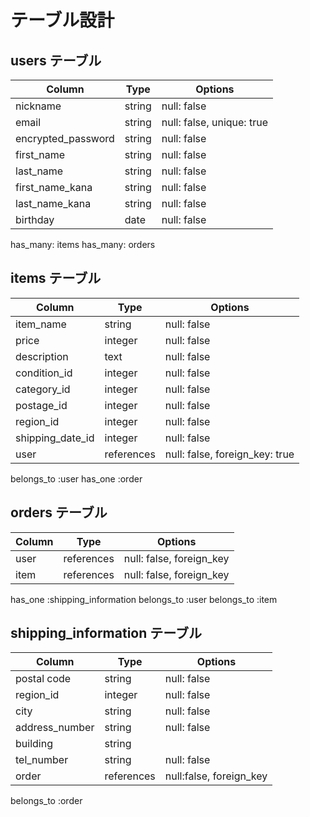 # テーブル設計

## users テーブル

| Column                | Type     | Options                    |
| --------------------- | -------  | -------------------------- |
| nickname              | string   | null: false                |
| email                 | string   | null: false, unique: true  |
| encrypted_password    | string   | null: false                |
| first_name            | string   | null: false                |
| last_name             | string   | null: false                |
| first_name_kana       | string   | null: false                |
| last_name_kana        | string   | null: false                |
| birthday              | date     | null: false                |

has_many: items
has_many: orders

## items テーブル

| Column             | Type        | Options                        |
| ------------------ | ----------- | ------------------------------ |
| item_name          | string      | null: false                    |
| price              | integer     | null: false                    |
| description        | text        | null: false                    |
| condition_id       | integer     | null: false                    |
| category_id        | integer     | null: false                    |
| postage_id         | integer     | null: false                    |
| region_id          | integer     | null: false                    |
| shipping_date_id   | integer     | null: false                    |
| user               | references  | null: false, foreign_key: true |

belongs_to :user
has_one :order 


## orders テーブル

| Column | Type       | Options                            |
| -------| ---------- | ---------------------------------- |
| user   | references | null: false, foreign_key           |
| item   | references | null: false, foreign_key           |

has_one :shipping_information
belongs_to :user
belongs_to :item


## shipping_information テーブル

| Column         | Type       | Options                  |
| -------------- | ---------- | ------------------------ |
| postal code    | string     | null: false              |
| region_id      | integer    | null: false              |
| city           | string     | null: false              |
| address_number | string     | null: false              |
| building       | string     |                          |
| tel_number     | string     | null: false              |
| order          | references | null:false, foreign_key  |

belongs_to :order